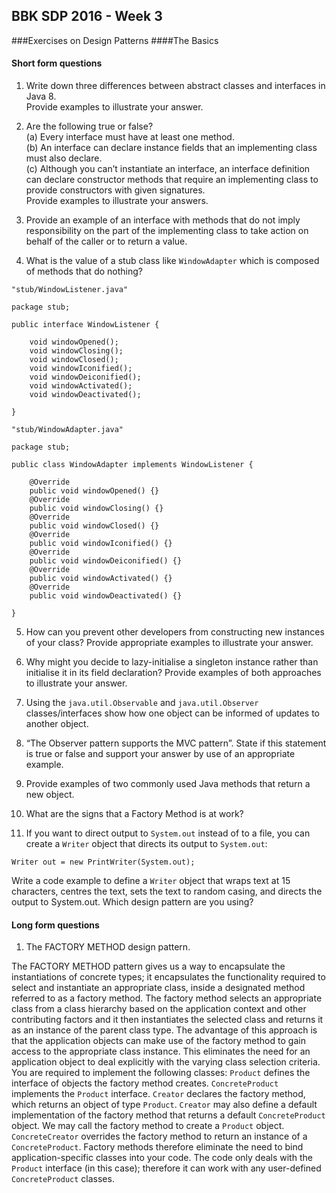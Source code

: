 ## BBK SDP 2016 - Week 3
###Exercises on Design Patterns
####The Basics

#### Short form questions

1. Write down three differences between abstract classes and interfaces in Java 8.   
Provide examples to illustrate your answer.   

2. Are the following true or false?   
    (a) Every interface must have at least one method.  
    (b) An interface can declare instance fields that an implementing class must also declare.   
    (c) Although you can’t instantiate an interface, an interface definition can declare constructor methods that require an implementing class to provide constructors with given signatures.   
    Provide examples to illustrate your answers.   

3. Provide an example of an interface with methods that do not imply responsibility on the part of the implementing class to take action on behalf of the caller or to return a value.

4. What is the value of a stub class like `WindowAdapter` which is composed of methods that do nothing?

```
"stub/WindowListener.java"

package stub;

public interface WindowListener {

    void windowOpened();
    void windowClosing();
    void windowClosed();
    void windowIconified();
    void windowDeiconified();
    void windowActivated();
    void windowDeactivated();

}
```

```
"stub/WindowAdapter.java"
￼￼￼
package stub;

public class WindowAdapter implements WindowListener {

    @Override
    public void windowOpened() {}
    @Override
    public void windowClosing() {}
    @Override
    public void windowClosed() {}
    @Override
    public void windowIconified() {}
    @Override
    public void windowDeiconified() {}
    @Override
    public void windowActivated() {}
    @Override
    public void windowDeactivated() {}

}
```

5. How can you prevent other developers from constructing new instances of your class? 
Provide appropriate examples to illustrate your answer.

6. Why might you decide to lazy-initialise a singleton instance rather than initialise 
it in its field declaration? Provide examples of both approaches to illustrate your answer.

7. Using the `java.util.Observable` and `java.util.Observer` classes/interfaces 
show how one object can be informed of updates to another object.

8. “The Observer pattern supports the MVC pattern”. 
State if this statement is true or false and support your answer by use of an appropriate example.

9. Provide examples of two commonly used Java methods that return a new object.

10. What are the signs that a Factory Method is at work?

11. If you want to direct output to `System.out` instead of to a file, 
you can create a `Writer` object that directs its output to `System.out`:

```
Writer out = new PrintWriter(System.out);
```

Write a code example to define a `Writer` object that wraps text at 15 characters, 
centres the text, sets the text to random casing, and directs the output to System.out. 
Which design pattern are you using?

#### Long form questions

1. The FACTORY METHOD design pattern.

The FACTORY METHOD pattern gives us a way to encapsulate the instantiations of concrete types; 
it encapsulates the functionality required to select and instantiate an appropriate class, 
inside a designated method referred to as a factory method. 
The factory method selects an appropriate class from a class hierarchy based on the application context 
and other contributing factors and it then instantiates the selected class 
and returns it as an instance of the parent class type.
The advantage of this approach is that the application objects can make use of the factory method 
to gain access to the appropriate class instance. This eliminates the need for an application object 
to deal explicitly with the varying class selection criteria.
You are required to implement the following classes:
`Product` defines the interface of objects the factory method creates.
`ConcreteProduct` implements the `Product` interface.
`Creator` declares the factory method, which returns an object of type `Product`. 
`Creator` may also define a default implementation of the factory method 
that returns a default `ConcreteProduct` object. We may call the factory method to create a `Product` object.
`ConcreteCreator` overrides the factory method to return an instance of a `ConcreteProduct`.
Factory methods therefore eliminate the need to bind application-specific classes into your code. 
The code only deals with the `Product` interface (in this case); 
therefore it can work with any user-defined `ConcreteProduct` classes.

